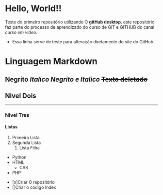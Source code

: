 # Hello, World!!
 Teste do primeiro repositório utilizando O **gitHub desktop**, este repositório faz parte do processo de aprendizado do curso de GIT e GITHUB do canal *curso em video*. 
 - Essa linha serve de teste para alteração diretamente do site do GitHub. 

 # Linguagem Markdown

 **Negrito**
 *Italico*
 ***Negrito e Italico***
 ~~Texto deletado~~
---
 ## Nivel Dois
---
### Nivel Tres

#### Listas 

1. Primeira Lista
2. Segunda Lista
   1. Lista Filha


* Python
* HTML
   * CSS
* PHP


- [x]Criar O repositório
- []Criar o código Index

